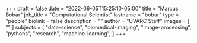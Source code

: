 +++
draft = false
date = "2022-06-05T15:25:10-05:00"
title = "Marcus Bobar"
job_title = "Computational Scientist"
lastname = "bobar"
type = "people"
biolink = false
description = ""
author = "UVARC Staff"
images = [
  ""
]
subjects = [
  "data-science",
  "biomedical-imaging",
  "image-processing",
  "pythons",
  "research",
  "machine-learning",
]
+++